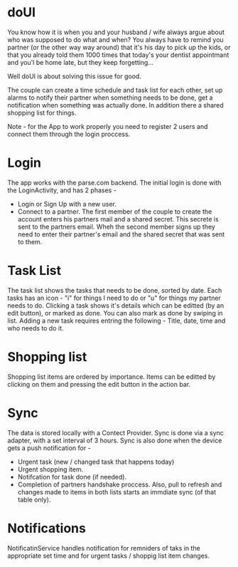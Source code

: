 # doUI
You know how it is when you and your husband / wife always argue about who was supposed to do what and when?
You always have to remind you partner (or the other way way around) that it's his day to pick up the kids,
or that you already told them 1000 times that today's your dentist appointmant and you'l be home late, but they keep forgetting...

Well doUI is about solving this issue for good.

The couple can create a time schedule and task list for each other, 
set up alarms to notify their partner when something needs to be done,
get a notification when something was actually done.
In addition there a shared shopping list for things.

Note - for the App to work properly you need to register 2 users and connect them through the login proccess.

# Login
The app works with the parse.com backend.
The initial login is done with the LoginActivity, and has 2 phases - 
  - Login or Sign Up with a new user.
  - Connect to a partner. 
The first member of the couple to create the account enters his partners mail and a shared secret.
This secrete is sent to the partners email.
Wheh the second member signs up they need to enter their partner's email and the shared secret that was sent to them.

# Task List
The task list shows the tasks that needs to be done, sorted by date.
Each tasks has an icon - "i" for things I need to do or "u" for things my partner needs to do.
Clicking a task shows it's details which can be editted (by an edit button), or marked as done.
You can also mark as done by swiping in list.
Adding a new task requires entring the following - Title, date, time and who needs to do it.

# Shopping list 
Shopping list items are ordered by importance. 
Items can be editted by clicking on them and pressing the edit button in the action bar.

# Sync
The data is stored locally with a Contect Provider.
Sync is done via a sync adapter, with a set interval of 3 hours.
Sync is also done when the device gets a push notification for - 
  - Urgent task (new / changed task that happens today)
  - Urgent shopping item.
  - Notifcation for task done (if needed).
  - Completion of partners handshake proccess.
Also, pull to refresh and changes made to items in both lists starts an immdiate sync (of that table only).

# Notifications
NotificatinService handles notification for remniders of taks in the appropriate set time and for urgent tasks / shoppig list item changes.



